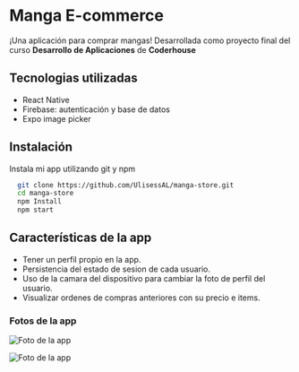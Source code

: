# Manga E-commerce

¡Una aplicación para comprar mangas!
Desarrollada como proyecto final del curso **Desarrollo de Aplicaciones** de **Coderhouse**

## Tecnologias utilizadas

- React Native
- Firebase: autenticación y base de datos
- Expo image picker

## Instalación

Instala mi app utilizando git y npm

```bash
  git clone https://github.com/UlisessAL/manga-store.git
  cd manga-store
  npm Install
  npm start
```

## Características de la app

- Tener un perfil propio en la app.
- Persistencia del estado de sesion de cada usuario.
- Uso de la camara del dispositivo para cambiar la foto de perfil del usuario.
- Visualizar ordenes de compras anteriores con su precio e items.

### Fotos de la app

![Foto de la app](https://firebasestorage.googleapis.com/v0/b/manga-ecommerce-react-native.appspot.com/o/show-RN-1.png?alt=media&token=4534a413-3c97-4153-b2fd-822545217722)

![Foto de la app](https://firebasestorage.googleapis.com/v0/b/manga-ecommerce-react-native.appspot.com/o/show-RN-2.png?alt=media&token=ab69968f-fd87-44d9-9315-a4385a7723bb)
